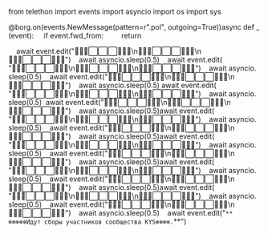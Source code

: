  ​from​ ​telethon​ ​import​ ​events 
 ​import​ ​asyncio 
 ​import​ ​os 
 ​import​ ​sys 
  
  
 ​@​borg​.​on​(​events​.​NewMessage​(​pattern​=​r"\.pol"​, ​outgoing​=​True​)) 
 ​async​ ​def​ ​_​(​event​): 
 ​    ​if​ ​event​.​fwd_from​: 
 ​        ​return 
 ​        
  
 ​    ​await​ ​event​.​edit​(​"🔴🔴🔴⬜⬜⬜🔵🔵🔵​\n​🔴🔴🔴⬜⬜⬜🔵🔵🔵​\n​🔴🔴🔴⬜⬜⬜🔵🔵🔵"​) 
 ​    ​await​ ​asyncio​.​sleep​(​0.5​) 
 ​    ​await​ ​event​.​edit​(​"🔵🔵🔵⬜⬜⬜🔴🔴🔴​\n​🔵🔵🔵⬜⬜⬜🔴🔴🔴​\n​🔵🔵🔵⬜⬜⬜🔴🔴🔴"​) 
 ​    ​await​ ​asyncio​.​sleep​(​0.5​) 
 ​    ​await​ ​event​.​edit​(​"🔴🔴🔴⬜⬜⬜🔵🔵🔵​\n​🔴🔴🔴⬜⬜⬜🔵🔵🔵​\n​🔴🔴🔴⬜⬜⬜🔵🔵🔵"​) 
 ​    ​await​ ​asyncio​.​sleep​(​0.5​) 
​     await​ ​event​.​edit​(​"🔵🔵🔵⬜⬜⬜🔴🔴🔴​\n​🔵🔵🔵⬜⬜⬜🔴🔴🔴​\n​🔵🔵🔵⬜⬜⬜🔴🔴🔴"​) 
 ​    ​await​ ​asyncio​.​sleep​(​0.5​) 
     ​await​ ​event​.​edit​(​"🔴🔴🔴⬜⬜⬜🔵🔵🔵​\n​🔴🔴🔴⬜⬜⬜🔵🔵🔵​\n​🔴🔴🔴⬜⬜⬜🔵🔵🔵"​) 
 ​    ​await​ ​asyncio​.​sleep​(​0.5​)
     ​await​ ​event​.​edit​(​"🔵🔵🔵⬜⬜⬜🔴🔴🔴​\n​🔵🔵🔵⬜⬜⬜🔴🔴🔴​\n​🔵🔵🔵⬜⬜⬜🔴🔴🔴"​) 
 ​    ​await​ ​asyncio​.​sleep​(​0.5​) 
 ​    ​await​ ​event​.​edit​(​"🔴🔴🔴⬜⬜⬜🔵🔵🔵​\n​🔴🔴🔴⬜⬜⬜🔵🔵🔵​\n​🔴🔴🔴⬜⬜⬜🔵🔵🔵"​) 
 ​    ​await​ ​asyncio​.​sleep​(​0.5​)
     ​await​ ​event​.​edit​(​"🔵🔵🔵⬜⬜⬜🔴🔴🔴​\n​🔵🔵🔵⬜⬜⬜🔴🔴🔴​\n​🔵🔵🔵⬜⬜⬜🔴🔴🔴"​) 
 ​    ​await​ ​asyncio​.​sleep​(​0.5​) 
 ​    ​await​ ​event​.​edit​(​"🔴🔴🔴⬜⬜⬜🔵🔵🔵​\n​🔴🔴🔴⬜⬜⬜🔵🔵🔵​\n​🔴🔴🔴⬜⬜⬜🔵🔵🔵"​) 
 ​    ​await​ ​asyncio​.​sleep​(​0.5​)
     ​await​ ​event​.​edit​(​"🔵🔵🔵⬜⬜⬜🔴🔴🔴​\n​🔵🔵🔵⬜⬜⬜🔴🔴🔴​\n​🔵🔵🔵⬜⬜⬜🔴🔴🔴"​) 
 ​    ​await​ ​asyncio​.​sleep​(​0.5​) 
 ​    ​await​ ​event​.​edit​(​"🔴🔴🔴⬜⬜⬜🔵🔵🔵​\n​🔴🔴🔴⬜⬜⬜🔵🔵🔵​\n​🔴🔴🔴⬜⬜⬜🔵🔵🔵"​) 
 ​    ​await​ ​asyncio​.​sleep​(​0.5​)
     ​await​ ​event​.​edit​(​"🔵🔵🔵⬜⬜⬜🔴🔴🔴​\n​🔵🔵🔵⬜⬜⬜🔴🔴🔴​\n​🔵🔵🔵⬜⬜⬜🔴🔴🔴"​) 
 ​    ​await​ ​asyncio​.​sleep​(​0.5​) 
 ​    ​await​ ​event​.​edit​(​"🔴🔴🔴⬜⬜⬜🔵🔵🔵​\n​🔴🔴🔴⬜⬜⬜🔵🔵🔵​\n​🔴🔴🔴⬜⬜⬜🔵🔵🔵"​) 
 ​    ​await​ ​asyncio​.​sleep​(​0.5​)
 ​    ​await​ ​event​.​edit​(​"`** ❄❄❄❄❄Идут сборы участников сообщества KYS❄❄❄❄.`**"​)
